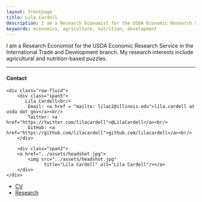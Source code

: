 ```yaml
---
layout: frontpage
title: Lila Cardell
description: I am a Research Economist for the USDA Economic Research Service in the International Trade and Development branch.
keywords: economics, agriculture, nutrition, development
---
```


I am a Research Economist for the USDA Economic Research Service in the International Trade and Development branch. My research interests include agricultural and nutrition-based puzzles.

<!--
[curriculum vitae ![CV as pdf]({{ BASE_PATH }}/pages/icons16/pdf-icon.png)]({{ BASE_PATH }}/assets/CV.pdf)<br/>
-->

---


<div class="container">
<h4><a name="contact"></a>Contact</h4>

    <div class="row-fluid">
        <div class="span5">
           Lila Cardell<br/>
            Email: <a href = "mailto: lilac2@illinois.edu">lila.cardell at usda dot gov</a><br/>
            Twitter: <a href="https://twitter.com/lilacardell">@LilaCardell</a><br/>
            GitHub: <a href="https://github.com/lilacardell">github.com/lilacardell</a><br/>
        </div>

        <div class="span2">
        <a href="../assets/headshot.jpg">
            <img src="../assets/headshot.jpg"
                  title="Lila Cardell" alt="Lila Cardell"/></a>
        </div>
    </div>
</div>

<div class="navbar">
  <div class="navbar-inner">
      <ul class="nav">
         <li><a href="{{ BASE_PATH }}/assets/CV.pdf">CV</a></li>
         <li><a href="{{ BASE_PATH }}/pages/research.html">Research</a></li>
         <!--  <li><a href="https://github.com/lilacardell">GitHub</a></li>
          <li><a href="https://twitter.com/lilacardell">Twitter (@LilaCardell)</a></li>-->
      </ul>
  </div>
</div>

